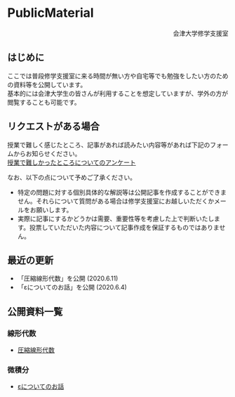 # PublicMaterial

<div align="right">会津大学修学支援室</div>

## はじめに
ここでは普段修学支援室に来る時間が無い方や自宅等でも勉強をしたい方のための資料等を公開しています。  
基本的には会津大学生の皆さんが利用することを想定していますが、学外の方が閲覧することも可能です。  

## リクエストがある場合
授業で難しく感じたところ、記事があれば読みたい内容等があれば下記のフォームからお知らせください。  
[授業で難しかったところについてのアンケート](https://docs.google.com/forms/d/e/1FAIpQLScWKlr5Q9ctfumYM_BZsII-UX1ToD6e8-OLpqSH8biI9AJ7Gg/viewform?usp=sf_link)

なお、以下の点について予めご了承ください。
- 特定の問題に対する個別具体的な解説等は公開記事を作成することができません。それらについて質問がある場合は修学支援室にお越しいただくかメールをお願いします。
- 実際に記事にするかどうかは需要、重要性等を考慮した上で判断いたします。投票していただいた内容について記事作成を保証するものではありません。

## 最近の更新
<!-- 5件程度記載予定 -->
- 「圧縮線形代数」を公開 (2020.6.11)
- 「εについてのお話」を公開 (2020.6.4)

## 公開資料一覧
### 線形代数
- [圧縮線形代数](https://ofls.github.io/PublicMaterial/LinearAlgebra/LASummary.html)
  
### 微積分
- [εについてのお話](https://ofls.github.io/PublicMaterial/Calculus/epsilon.html)